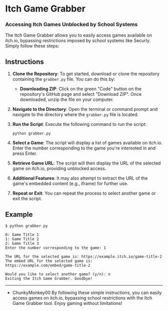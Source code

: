 # Itch Game Grabber

### Accessing Itch Games Unblocked by School Systems

The Itch Game Grabber allows you to easily access games available on itch.io, bypassing restrictions imposed by school systems like Securly. Simply follow these steps:

## Instructions

1. **Clone the Repository**: To get started, download or clone the repository containing the `grabber.py` file. You can do this by:

   - **Downloading ZIP**: Click on the green "Code" button on the repository's GitHub page and select "Download ZIP". Once downloaded, unzip the file on your computer.

2. **Navigate to the Directory**: Open the terminal or command prompt and navigate to the directory where the `grabber.py` file is located.

3. **Run the Script**: Execute the following command to run the script:
   ```
   python grabber.py
   ```

4. **Select a Game**: The script will display a list of games available on itch.io. Enter the number corresponding to the game you're interested in and press Enter.

5. **Retrieve Game URL**: The script will then display the URL of the selected game on itch.io, providing unblocked access.

6. **Additional Features**: It may also attempt to extract the URL of the game's embedded content (e.g., iframe) for further use.

7. **Repeat or Exit**: You can repeat the process to select another game or exit the script.

## Example

```
$ python grabber.py

0: Game Title 1
1: Game Title 2
2: Game Title 3
Enter the number corresponding to the game: 1

The URL for the selected game is: https://example.itch.io/game-title-2
The embed URL for the selected game is: https://example.com/embed/game-title-2

Would you like to select another game? (y/n): n
Exiting the Itch Game Grabber. Goodbye!
```

---
- ChunkyMonkey00
By following these simple instructions, you can easily access games on itch.io, bypassing school restrictions with the Itch Game Grabber tool. Enjoy gaming without limitations!
